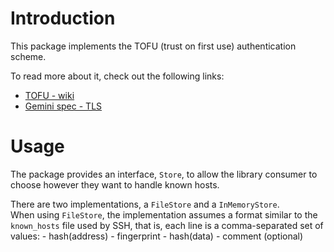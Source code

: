 
# Introduction

This package implements the TOFU (trust on first use) authentication scheme.

To read more about it, check out the following links:
 - [TOFU - wiki](https://en.wikipedia.org/wiki/Trust_on_first_use)
 - [Gemini spec - TLS](https://geminiprotocol.net/docs/specification.gmi#4-tls)


# Usage 

The package provides an interface, `Store`, to allow the library consumer to 
choose however they want to handle known hosts. 

There are two implementations, a `FileStore` and a `InMemoryStore`.  
When using `FileStore`, the implementation assumes a format similar to the 
`known_hosts` file used by SSH, that is, each line is a comma-separated set of values:
    - hash(address)
    - fingerprint - hash(data)
    - comment (optional)


